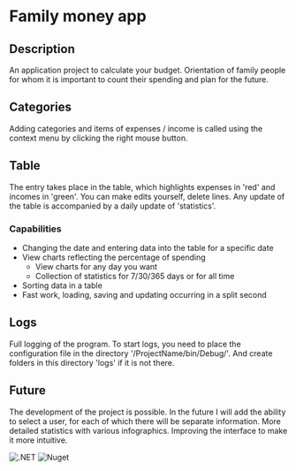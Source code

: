 # Family money app

## Description
An application project to calculate your budget. 
Orientation of family people for whom it is important to count their spending and plan for the future.

## Categories
Adding categories and items of expenses / income is called using the context menu by clicking the right mouse button.

## Table
The entry takes place in the table, which highlights expenses in 'red' and incomes in 'green'.
You can make edits yourself, delete lines. Any update of the table is accompanied by a daily update of 'statistics'.

### Capabilities
* Changing the date and entering data into the table for a specific date
* View charts reflecting the percentage of spending
  * View charts for any day you want
  * Collection of statistics for 7/30/365 days or for all time
* Sorting data in a table
* Fast work, loading, saving and updating occurring in a split second

## Logs
Full logging of the program.
To start logs, you need to place the configuration file in the directory '/ProjectName/bin/Debug/'.
And create folders in this directory 'logs' if it is not there.

## Future
The development of the project is possible.
In the future I will add the ability to select a user, for each of which there will be separate information. 
More detailed statistics with various infographics.
Improving the interface to make it more intuitive.

![.NET](https://img.shields.io/badge/.NET%20FrameWork-4.6-informational)
![Nuget](https://img.shields.io/nuget/v/Microsoft.AspNet.Mvc?label=Nuget)
